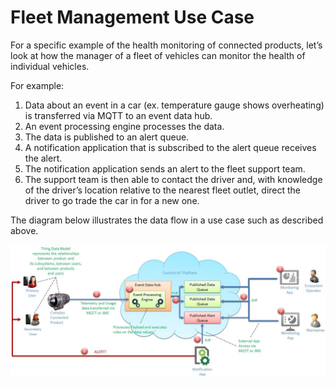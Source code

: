 # Fleet Management Use Case
For a specific example of the health monitoring of connected products, let’s look at how the manager of a fleet of vehicles can monitor the health of individual vehicles.

For example:
1. Data about an event in a car (ex. temperature gauge shows overheating) is transferred via MQTT to an event data hub.
3. An event processing engine processes the data.
4. The data is published to an alert queue.
5. A notification application that is subscribed to the alert queue receives the alert.
7. The notification application sends an alert to the fleet support team.
8. The support team is then able to contact the driver and, with knowledge of the driver’s location relative to the nearest fleet outlet, direct the driver to go trade the car in for a new one.

The diagram below illustrates the data flow in a use case such as described above.

![](IoTUseCase.jpg)